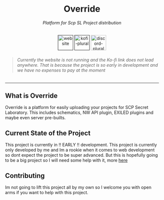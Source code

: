 <h1 align="center">Override</h1>
<h6 align="center">Platform for Scp SL Project distribution</h6>

<div align="center">
<a href=""><img href="" alt="website" height="50" src="https://cdn.jsdelivr.net/npm/@intergrav/devins-badges@3/assets/cozy/documentation/website_vector.svg"></a>
<a href=""><img href="" alt="kofi-plural" height="50" src="https://cdn.jsdelivr.net/npm/@intergrav/devins-badges@3/assets/cozy/donate/kofi-plural_vector.svg"></a>
<a href="https://discord.gg/cAXU9Y7T9a"><img alt="discord-plural" height="50" src="https://cdn.jsdelivr.net/npm/@intergrav/devins-badges@3/assets/cozy/social/discord-plural_vector.svg"></a>
</div>

> <h6>Currently the website is not running and the Ko-fi link does not lead anywhere. That is because the project is so early in development and we have no expenses to pay at the moment</h6>
---

## What is Override
Override is a platform for easily uploading your projects for SCP Secret Laboratory. This includes schematics, NW API plugin, EXILED plugins and maybe even server pre-builts.

## Current State of the Project
This project is currently in !! EARLY !! development. This project is currently only developed by me and Im a rookie when it comes to web development so dont expect the project to be super advanced. But this is hopefully going to be a big project so I will need
some help with it, more [here](#contributing)

## Contributing
Im not going to lift this project all by my own so I welcome you with open arms if you want to help with this project.
